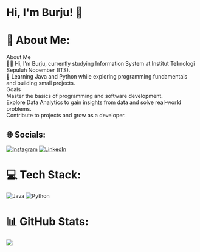 # Hi, I'm Burju! 👋  

# 💫 About Me:
About Me<br>🧑‍🎓 Hi, I’m Burju, currently studying Information System at Institut Teknologi Sepuluh Nopember (ITS).<br>🌱 Learning Java and Python while exploring programming fundamentals and building small projects.<br>Goals<br>Master the basics of programming and software development.<br>Explore Data Analytics to gain insights from data and solve real-world problems.<br>Contribute to projects and grow as a developer.


## 🌐 Socials:
[![Instagram](https://img.shields.io/badge/Instagram-%23E4405F.svg?logo=Instagram&logoColor=white)](https://instagram.com/burjuharianja._) [![LinkedIn](https://img.shields.io/badge/LinkedIn-%230077B5.svg?logo=linkedin&logoColor=white)](https://linkedin.com/in/burjuharianja) 

# 💻 Tech Stack:
![Java](https://img.shields.io/badge/java-%23ED8B00.svg?style=flat-square&logo=openjdk&logoColor=white) ![Python](https://img.shields.io/badge/python-3670A0?style=flat-square&logo=python&logoColor=ffdd54)
# 📊 GitHub Stats:
![](https://github-readme-stats.vercel.app/api?username=burjuharianja&theme=blue_navy&hide_border=false&include_all_commits=false&count_private=true)<br/>
